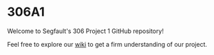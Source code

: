 306A1
=====

Welcome to Segfault's 306 Project 1 GitHub repository!

Feel free to explore our [wiki](https://github.com/swanndri/306A1/wiki/1-Home) to get a firm understanding of our project.
